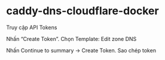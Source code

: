 # caddy-dns-cloudflare-docker

Truy cập API Tokens

Nhấn “Create Token”.
Chọn Template: Edit zone DNS

Nhấn Continue to summary → Create Token.
Sao chép token
